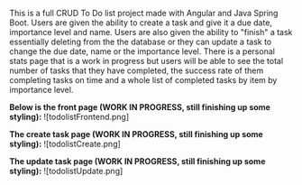 This is a full CRUD To Do list project made with Angular and Java Spring Boot. Users are given the ability to create a task and give it a due date, importance level and name. Users are also given the ability to "finish" a task 
essentially deleting from the the database or they can update a task to change the due date, name or the importance level. There is a personal stats page that is a work in progress but users will be able to see the total number of 
tasks that they have completed, the success rate of them completing tasks on time and a whole list of completed tasks by item by importance level. 

**Below is the front page (WORK IN PROGRESS, still finishing up some styling):**
![todolistFrontend.png]

**The create task page (WORK IN PROGRESS, still finishing up some styling):**
![todolistCreate.png]

**The update task page (WORK IN PROGRESS, still finishing up some styling):**
![todolistUpdate.png]
